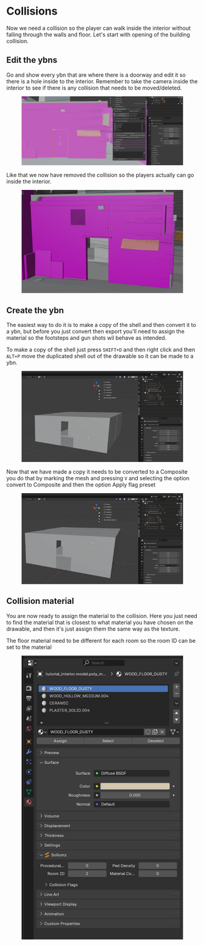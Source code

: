 # Collisions

Now we need a collision so the player can walk inside the interior without falling through the walls and floor. Let's
start with opening of the building collision.

## Edit the ybns

Go and show every ybn that are where there is a doorway and edit it so there is a hole inside to the interior. Remember
to take the camera inside the interior to see if there is any collision that needs to be moved/deleted.
<figure><img src="../../.gitbook/assets/create_interior_tutorial_building22.png" alt=""><figcaption><p></p></figcaption></figure>

Like that we now have removed the collision so the players actually can go inside the interior.
<figure><img src="../../.gitbook/assets/create_interior_tutorial_building23.png" alt=""><figcaption><p></p></figcaption></figure>


## Create the ybn

The easiest way to do it is to make a copy of the shell and then convert it to a ybn, but before you just convert then
export you'll need to assign the material so the footsteps and gun shots wil behave as intended.

To make a copy of the shell just press `SHIFT+D` and then right click and then `ALT+P` move the duplicated shell out of the
drawable so it can be made to a ybn.
<figure><img src="../../.gitbook/assets/create_interior_tutorial_building24.gif" alt=""><figcaption><p></p></figcaption></figure>

Now that we have made a copy it needs to be converted to a Composite you do that by marking the mesh and pressing `V`
and selecting the option convert to Composite and then the option Apply flag preset
<figure><img src="../../.gitbook/assets/create_interior_tutorial_building25.gif" alt=""><figcaption><p></p></figcaption></figure>

## Collision material

You are now ready to assign the material to the collision. Here you just need to find the material that is closest to 
what material you have chosen on the drawable, and then it's just assign them the same way as the texture.

The floor material need to be different for each room so the room ID can be set to the material
<figure><img src="../../.gitbook/assets/create_interior_tutorial_building26.png" alt=""><figcaption><p></p></figcaption></figure>
